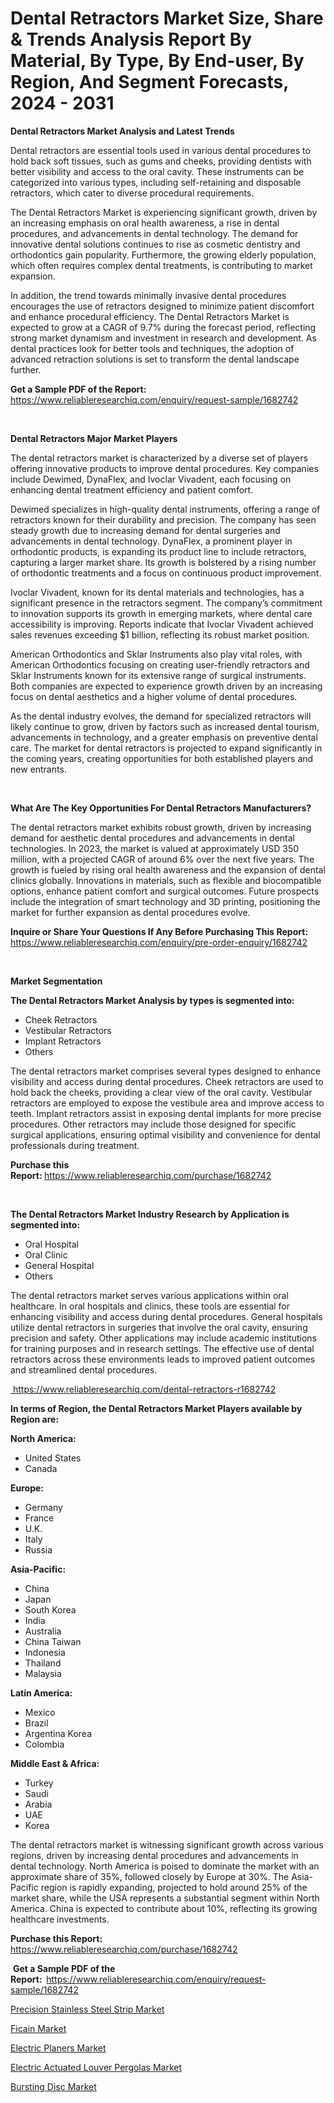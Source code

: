 <p><h1>Dental Retractors Market Size, Share & Trends Analysis Report By Material, By Type, By End-user, By Region, And Segment Forecasts, 2024 - 2031</h1></p><p><strong>Dental Retractors Market Analysis and Latest Trends</strong></p>
<p><p>Dental retractors are essential tools used in various dental procedures to hold back soft tissues, such as gums and cheeks, providing dentists with better visibility and access to the oral cavity. These instruments can be categorized into various types, including self-retaining and disposable retractors, which cater to diverse procedural requirements.</p><p>The Dental Retractors Market is experiencing significant growth, driven by an increasing emphasis on oral health awareness, a rise in dental procedures, and advancements in dental technology. The demand for innovative dental solutions continues to rise as cosmetic dentistry and orthodontics gain popularity. Furthermore, the growing elderly population, which often requires complex dental treatments, is contributing to market expansion.</p><p>In addition, the trend towards minimally invasive dental procedures encourages the use of retractors designed to minimize patient discomfort and enhance procedural efficiency. The Dental Retractors Market is expected to grow at a CAGR of 9.7% during the forecast period, reflecting strong market dynamism and investment in research and development. As dental practices look for better tools and techniques, the adoption of advanced retraction solutions is set to transform the dental landscape further.</p></p>
<p><strong>Get a Sample PDF of the Report:&nbsp;</strong> <a href="https://www.reliableresearchiq.com/enquiry/request-sample/1682742?utm_campaign=1736&utm_medium=2&utm_source=Github&utm_content=ia&utm_term=15102024&utm_id=dental-retractors">https://www.reliableresearchiq.com/enquiry/request-sample/1682742</a></p>
<p>&nbsp;</p>
<p><strong>Dental Retractors Major Market Players</strong></p>
<p><p>The dental retractors market is characterized by a diverse set of players offering innovative products to improve dental procedures. Key companies include Dewimed, DynaFlex, and Ivoclar Vivadent, each focusing on enhancing dental treatment efficiency and patient comfort.</p><p>Dewimed specializes in high-quality dental instruments, offering a range of retractors known for their durability and precision. The company has seen steady growth due to increasing demand for dental surgeries and advancements in dental technology. DynaFlex, a prominent player in orthodontic products, is expanding its product line to include retractors, capturing a larger market share. Its growth is bolstered by a rising number of orthodontic treatments and a focus on continuous product improvement.</p><p>Ivoclar Vivadent, known for its dental materials and technologies, has a significant presence in the retractors segment. The company’s commitment to innovation supports its growth in emerging markets, where dental care accessibility is improving. Reports indicate that Ivoclar Vivadent achieved sales revenues exceeding $1 billion, reflecting its robust market position.</p><p>American Orthodontics and Sklar Instruments also play vital roles, with American Orthodontics focusing on creating user-friendly retractors and Sklar Instruments known for its extensive range of surgical instruments. Both companies are expected to experience growth driven by an increasing focus on dental aesthetics and a higher volume of dental procedures. </p><p>As the dental industry evolves, the demand for specialized retractors will likely continue to grow, driven by factors such as increased dental tourism, advancements in technology, and a greater emphasis on preventive dental care. The market for dental retractors is projected to expand significantly in the coming years, creating opportunities for both established players and new entrants.</p></p>
<p>&nbsp;</p>
<p><strong>What Are The Key Opportunities For Dental Retractors Manufacturers?</strong></p>
<p><p>The dental retractors market exhibits robust growth, driven by increasing demand for aesthetic dental procedures and advancements in dental technologies. In 2023, the market is valued at approximately USD 350 million, with a projected CAGR of around 6% over the next five years. The growth is fueled by rising oral health awareness and the expansion of dental clinics globally. Innovations in materials, such as flexible and biocompatible options, enhance patient comfort and surgical outcomes. Future prospects include the integration of smart technology and 3D printing, positioning the market for further expansion as dental procedures evolve.</p></p>
<p><strong>Inquire or Share Your Questions If Any Before Purchasing This Report:</strong> <a href="https://www.reliableresearchiq.com/enquiry/pre-order-enquiry/1682742?utm_campaign=1736&utm_medium=2&utm_source=Github&utm_content=ia&utm_term=15102024&utm_id=dental-retractors">https://www.reliableresearchiq.com/enquiry/pre-order-enquiry/1682742</a></p>
<p>&nbsp;</p>
<p><strong>Market Segmentation</strong></p>
<p><strong>The Dental Retractors Market Analysis by types is segmented into:</strong></p>
<p><ul><li>Cheek Retractors</li><li>Vestibular Retractors</li><li>Implant Retractors</li><li>Others</li></ul></p>
<p><p>The dental retractors market comprises several types designed to enhance visibility and access during dental procedures. Cheek retractors are used to hold back the cheeks, providing a clear view of the oral cavity. Vestibular retractors are employed to expose the vestibule area and improve access to teeth. Implant retractors assist in exposing dental implants for more precise procedures. Other retractors may include those designed for specific surgical applications, ensuring optimal visibility and convenience for dental professionals during treatment.</p></p>
<p><strong>Purchase this Report:&nbsp;</strong><a href="https://www.reliableresearchiq.com/purchase/1682742?utm_campaign=1736&utm_medium=2&utm_source=Github&utm_content=ia&utm_term=15102024&utm_id=dental-retractors">https://www.reliableresearchiq.com/purchase/1682742</a></p>
<p>&nbsp;</p>
<p><strong>The Dental Retractors Market Industry Research by Application is segmented into:</strong></p>
<p><ul><li>Oral Hospital</li><li>Oral Clinic</li><li>General Hospital</li><li>Others</li></ul></p>
<p><p>The dental retractors market serves various applications within oral healthcare. In oral hospitals and clinics, these tools are essential for enhancing visibility and access during dental procedures. General hospitals utilize dental retractors in surgeries that involve the oral cavity, ensuring precision and safety. Other applications may include academic institutions for training purposes and in research settings. The effective use of dental retractors across these environments leads to improved patient outcomes and streamlined dental procedures.</p></p>
<p><a href="https://www.reliableresearchiq.com/dental-retractors-r1682742?utm_campaign=1736&utm_medium=2&utm_source=Github&utm_content=ia&utm_term=15102024&utm_id=dental-retractors">&nbsp;https://www.reliableresearchiq.com/dental-retractors-r1682742</a></p>
<p><strong>In terms of Region, the Dental Retractors Market Players available by Region are:</strong></p>
<p>
    <p> <strong> North America: </strong>
        <ul>
            <li>United States</li>
            <li>Canada</li>
        </ul>
        </p> 
    <p> <strong> Europe: </strong>
        <ul>
            <li>Germany</li>
            <li>France</li>
            <li>U.K.</li>
            <li>Italy</li>
            <li>Russia</li>
        </ul>
        </p> 
    <p> <strong> Asia-Pacific: </strong>
        <ul>
            <li>China</li>
            <li>Japan</li>
            <li>South Korea</li>
            <li>India</li>
            <li>Australia</li>
            <li>China Taiwan</li>
            <li>Indonesia</li>
            <li>Thailand</li>
            <li>Malaysia</li>
        </ul>
        </p> 
    <p> <strong> Latin America: </strong>
        <ul>
            <li>Mexico</li>
            <li>Brazil</li>
            <li>Argentina Korea</li>
            <li>Colombia</li>
        </ul>
        </p> 
    <p> <strong> Middle East & Africa: </strong>
        <ul>
            <li>Turkey</li>
            <li>Saudi</li>
            <li>Arabia</li>
            <li>UAE</li>
            <li>Korea</li>
        </ul>
    </p>
    </p>
<p><p>The dental retractors market is witnessing significant growth across various regions, driven by increasing dental procedures and advancements in dental technology. North America is poised to dominate the market with an approximate share of 35%, followed closely by Europe at 30%. The Asia-Pacific region is rapidly expanding, projected to hold around 25% of the market share, while the USA represents a substantial segment within North America. China is expected to contribute about 10%, reflecting its growing healthcare investments.</p></p>
<p><strong>Purchase this Report: </strong><a href="https://www.reliableresearchiq.com/purchase/1682742?utm_campaign=1736&utm_medium=2&utm_source=Github&utm_content=ia&utm_term=15102024&utm_id=dental-retractors">https://www.reliableresearchiq.com/purchase/1682742</a></p>
<p>&nbsp;<strong>Get a Sample PDF of the Report:&nbsp;&nbsp;</strong><a href="https://www.reliableresearchiq.com/enquiry/request-sample/1682742?utm_campaign=1736&utm_medium=2&utm_source=Github&utm_content=ia&utm_term=15102024&utm_id=dental-retractors">https://www.reliableresearchiq.com/enquiry/request-sample/1682742</a></p>
<p><strong></strong></p>
<p><p><a href="https://www.linkedin.com/pulse/precision-stainless-steel-strip-market-global-insights-sales-jei3e?trk=public_post_embed_feed-article-content&utm_campaign=1736&utm_medium=2&utm_source=Github&utm_content=ia&utm_term=15102024&utm_id=dental-retractors">Precision Stainless Steel Strip Market</a></p><p><a href="https://www.linkedin.com/pulse/emerging-trends-ficain-market-detailed-overview-applications-pharmaceutical-q1yge?trk=public_post_embed_feed-article-content&utm_campaign=1736&utm_medium=2&utm_source=Github&utm_content=ia&utm_term=15102024&utm_id=dental-retractors">Ficain Market</a></p><p><a href="https://www.linkedin.com/pulse/strategic-roadmap-global-electric-planers-market-insights-ua8ne?trk=public_post_embed_feed-article-content&utm_campaign=1736&utm_medium=2&utm_source=Github&utm_content=ia&utm_term=15102024&utm_id=dental-retractors">Electric Planers Market</a></p><p><a href="https://www.linkedin.com/pulse/sustainability-trends-electric-actuated-louver-pergolas-industry-vz7se?trk=public_post_embed_feed-article-content&utm_campaign=1736&utm_medium=2&utm_source=Github&utm_content=ia&utm_term=15102024&utm_id=dental-retractors">Electric Actuated Louver Pergolas Market</a></p><p><a href="https://www.linkedin.com/pulse/bursting-disc-market-outlook-current-assessment-future-projections-paoye?trk=public_post_embed_feed-article-content&utm_campaign=1736&utm_medium=2&utm_source=Github&utm_content=ia&utm_term=15102024&utm_id=dental-retractors">Bursting Disc Market</a></p></p>